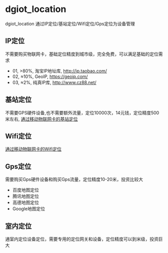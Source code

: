 # dgiot_location
 dgiot_location 通过IP定位/基站定位/Wifi定位/Gps定位为设备管理
 
## IP定位
不需要购买物联网卡，基础定位精度到城市级，完全免费，可以满足基础的定位需求
+ 01, >80%, 淘宝IP地址库, http://ip.taobao.com/
+ 02, ≈10%, GeoIP, https://geoip.com/
+ 03, ≈2%, 纯真IP库, http://www.cz88.net/

## 基站定位
不需要GPS硬件设备,也不需要额外流量，定位10000次，14元钱，定位精度500米左右,
 [通过移动物联网卡的基站定位](https://open.iot.10086.cn/develop/expense/lbs/#/pathpay/pathpay)

## Wifi定位
 [通过移动物联网卡的Wifi定位](https://open.iot.10086.cn/develop/expense/lbs/#/pathpay/pathpay)

## Gps定位
需要购买Gps硬件设备和购买Gps流量，定位精度10-20米，投资比较大
+ 百度地图定位
+ 腾讯地图定位
+ 高德地图定位
+ Google地图定位

## 室内定位
 通室内定位设备定位，需要专用的定位网关和设备，定位精度可以到米级，投资巨大
